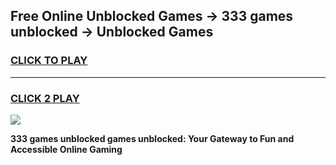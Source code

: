 
## Free Online Unblocked Games → 333 games unblocked → Unblocked Games
<h3>
<a href="https://premium.freeplayer.one?title=333_games_unblocked&ref=21F">CLICK TO PLAY</a></h3>
<hr>

<h3>
<a href="https://premium.freeplayer.one?title=333_games_unblocked&ref=21F">CLICK 2 PLAY</a>
  
</h3>

<a href="https://premium.freeplayer.one?title=333_games_unblocked&ref=21F/"><img src="https://clearcache.store/games.png"></a>


**333 games unblocked games unblocked: Your Gateway to Fun and Accessible Online Gaming**
